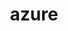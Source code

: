 ---
title: "azure"
draft: false
# page title background image
bg_image: "images/backgrounds/page-title.jpg"
# scholarship image
image: "images/tech/img_logos_azure.png"
# meta description
description : ""
---